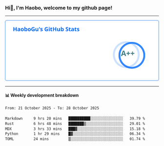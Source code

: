 <!--<h2 align="center"> Hi👋, I'm Haobo, welcome to my github page! </h2>-->
### Hi👋, I'm Haobo, welcome to my github page!
-------

<img href="https://github.com/HaoboGu" src="assets/stats.svg" alt="github stats" /> 

-------

#### 📊 **Weekly development breakdown**
<!--START_SECTION:waka-->

```txt
From: 21 October 2025 - To: 28 October 2025

Markdown     9 hrs 20 mins   ██████████░░░░░░░░░░░░░░░   39.79 %
Rust         6 hrs 48 mins   ███████▒░░░░░░░░░░░░░░░░░   29.01 %
MDX          3 hrs 33 mins   ███▓░░░░░░░░░░░░░░░░░░░░░   15.18 %
Python       1 hr 29 mins    █▓░░░░░░░░░░░░░░░░░░░░░░░   06.34 %
TOML         24 mins         ▒░░░░░░░░░░░░░░░░░░░░░░░░   01.74 %
```

<!--END_SECTION:waka-->
<!--
backup url: https://github-readme-status-dusky-ten.vercel.app/api?username=HaoboGu&count_private=true&show_icons=true&theme=transparent&border_color=2f80ed
-->
<!--
**HaoboGu/HaoboGu** is a ✨ _special_ ✨ repository because its `README.md` (this file) appears on your GitHub profile.

Here are some ideas to get you started:

- 🔭 I’m currently working on AI-assisted programming tools
- 🌱 I’m currently learning ...
- 👯 I’m looking to collaborate on ...
- 🤔 I’m looking for help with ...
- 💬 Ask me about ...
- 📫 How to reach me: ...
- 😄 Pronouns: ...
- ⚡ Fun fact: ...
-->
